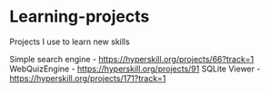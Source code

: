 # Learning-projects
Projects I use to learn new skills

Simple search engine - https://hyperskill.org/projects/66?track=1 
WebQuizEngine - https://hyperskill.org/projects/91 
SQLite Viewer - https://hyperskill.org/projects/171?track=1 
